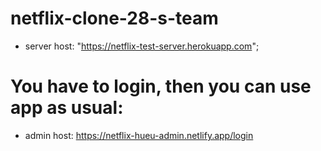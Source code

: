 # netflix-clone-28-s-team

- server host: "https://netflix-test-server.herokuapp.com";

# You have to login, then you can use app as usual:
- admin host:  https://netflix-hueu-admin.netlify.app/login